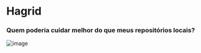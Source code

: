 # Hagrid

### Quem poderia cuidar melhor do que meus repositórios locais? 


![image](https://observatoriog.bol.uol.com.br/wordpress/wp-content/uploads/2020/09/Rubeus-Hagrid.jpg)

